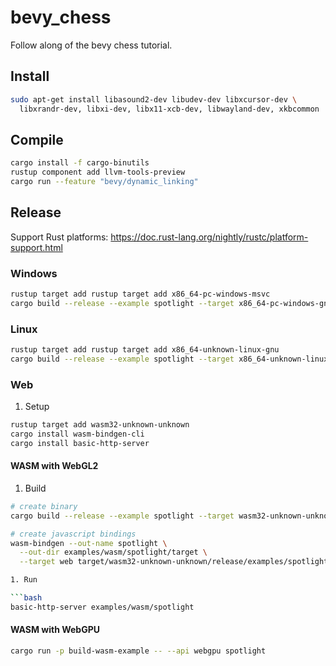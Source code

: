 # bevy_chess

Follow along of the bevy chess tutorial.

## Install

```bash
sudo apt-get install libasound2-dev libudev-dev libxcursor-dev \
  libxrandr-dev, libxi-dev, libx11-xcb-dev, libwayland-dev, xkbcommon
```

## Compile

```bash
cargo install -f cargo-binutils 
rustup component add llvm-tools-preview
cargo run --feature "bevy/dynamic_linking"
```
## Release

Support Rust platforms: https://doc.rust-lang.org/nightly/rustc/platform-support.html

### Windows

```bash
rustup target add rustup target add x86_64-pc-windows-msvc
cargo build --release --example spotlight --target x86_64-pc-windows-gnu
```

### Linux

```bash
rustup target add rustup target add x86_64-unknown-linux-gnu
cargo build --release --example spotlight --target x86_64-unknown-linux-gnu
```

### Web

1. Setup

  ```bash
  rustup target add wasm32-unknown-unknown
  cargo install wasm-bindgen-cli
  cargo install basic-http-server
  ```

#### WASM with WebGL2

1. Build

  ```bash
  # create binary
  cargo build --release --example spotlight --target wasm32-unknown-unknown --features webgl2

  # create javascript bindings
  wasm-bindgen --out-name spotlight \
    --out-dir examples/wasm/spotlight/target \
    --target web target/wasm32-unknown-unknown/release/examples/spotlight.wasm

1. Run

  ```bash
  basic-http-server examples/wasm/spotlight
  ```

#### WASM with WebGPU


```bash
cargo run -p build-wasm-example -- --api webgpu spotlight
```